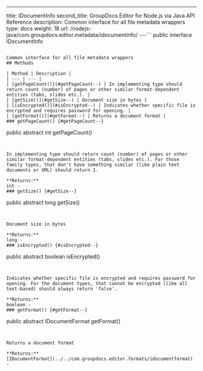 ---
title: IDocumentInfo
second_title: GroupDocs.Editor for Node.js via Java API Reference
description: Common interface for all file metadata wrappers
type: docs
weight: 18
url: /nodejs-java/com.groupdocs.editor.metadata/idocumentinfo/
---```
public interface IDocumentInfo
```

Common interface for all file metadata wrappers
## Methods

| Method | Description |
| --- | --- |
| [getPageCount()](#getPageCount--) | In implementing type should return count (number) of pages or other similar format-dependent entities (tabs, slides etc.). |
| [getSize()](#getSize--) | Document size in bytes |
| [isEncrypted()](#isEncrypted--) | Indicates whether specific file is encrypted and requires password for opening. |
| [getFormat()](#getFormat--) | Returns a document format |
### getPageCount() {#getPageCount--}
```
public abstract int getPageCount()
```


In implementing type should return count (number) of pages or other similar format-dependent entities (tabs, slides etc.). For those family types, that don't have something similar (like plain text documents or XML) should return 1.

**Returns:**
int - 
### getSize() {#getSize--}
```
public abstract long getSize()
```


Document size in bytes

**Returns:**
long - 
### isEncrypted() {#isEncrypted--}
```
public abstract boolean isEncrypted()
```


Indicates whether specific file is encrypted and requires password for opening. For the document types, that cannot be encrypted (like all text-based) should always return 'false'.

**Returns:**
boolean - 
### getFormat() {#getFormat--}
```
public abstract IDocumentFormat getFormat()
```


Returns a document format

**Returns:**
[IDocumentFormat](../../com.groupdocs.editor.formats/idocumentformat) - 

